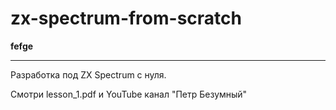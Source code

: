 # zx-spectrum-from-scratch
**fefge**

-----------------------------------------------------------

Разработка под ZX Spectrum с нуля.

Смотри lesson_1.pdf и YouTube канал "Петр Безумный"
